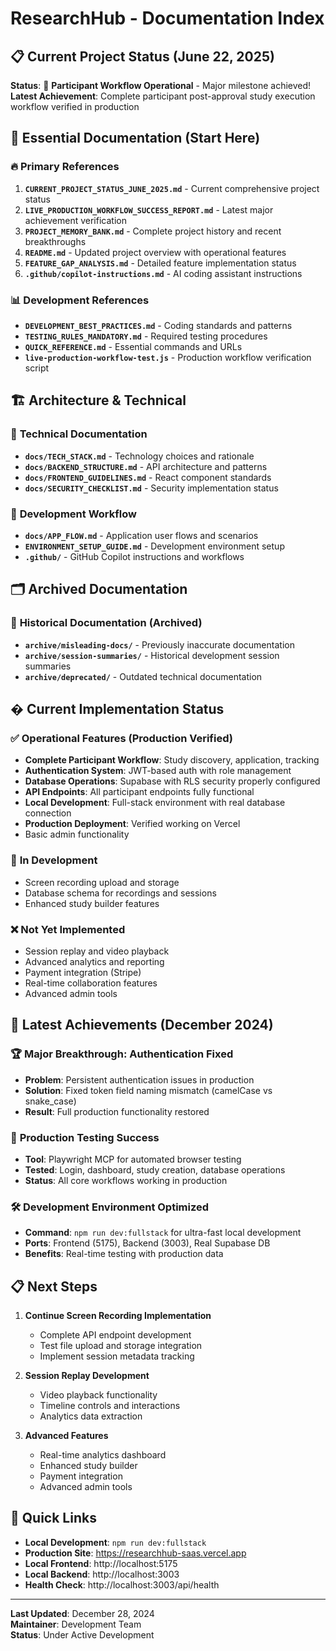 # ResearchHub - Documentation Index

## 📋 Current Project Status (June 22, 2025)

**Status**: 🎉 **Participant Workflow Operational** - Major milestone achieved!  
**Latest Achievement**: Complete participant post-approval study execution workflow verified in production

## 🎯 Essential Documentation (Start Here)

### 🔥 **Primary References**
1. **`CURRENT_PROJECT_STATUS_JUNE_2025.md`** - Current comprehensive project status
2. **`LIVE_PRODUCTION_WORKFLOW_SUCCESS_REPORT.md`** - Latest major achievement verification
3. **`PROJECT_MEMORY_BANK.md`** - Complete project history and recent breakthroughs  
4. **`README.md`** - Updated project overview with operational features
5. **`FEATURE_GAP_ANALYSIS.md`** - Detailed feature implementation status
6. **`.github/copilot-instructions.md`** - AI coding assistant instructions

### 📊 **Development References**
- **`DEVELOPMENT_BEST_PRACTICES.md`** - Coding standards and patterns
- **`TESTING_RULES_MANDATORY.md`** - Required testing procedures
- **`QUICK_REFERENCE.md`** - Essential commands and URLs
- **`live-production-workflow-test.js`** - Production workflow verification script

## 🏗️ Architecture & Technical

### 🔧 **Technical Documentation**
- **`docs/TECH_STACK.md`** - Technology choices and rationale
- **`docs/BACKEND_STRUCTURE.md`** - API architecture and patterns
- **`docs/FRONTEND_GUIDELINES.md`** - React component standards
- **`docs/SECURITY_CHECKLIST.md`** - Security implementation status

### 🚀 **Development Workflow**
- **`docs/APP_FLOW.md`** - Application user flows and scenarios
- **`ENVIRONMENT_SETUP_GUIDE.md`** - Development environment setup
- **`.github/`** - GitHub Copilot instructions and workflows

## 🗂️ **Archived Documentation**

### 📁 **Historical Documentation (Archived)**
- **`archive/misleading-docs/`** - Previously inaccurate documentation
- **`archive/session-summaries/`** - Historical development session summaries
- **`archive/deprecated/`** - Outdated technical documentation

## � **Current Implementation Status**

### ✅ **Operational Features (Production Verified)**
- **Complete Participant Workflow**: Study discovery, application, tracking
- **Authentication System**: JWT-based auth with role management
- **Database Operations**: Supabase with RLS security properly configured
- **API Endpoints**: All participant endpoints fully functional
- **Local Development**: Full-stack environment with real database connection
- **Production Deployment**: Verified working on Vercel
- Basic admin functionality

### 🚧 **In Development**
- Screen recording upload and storage
- Database schema for recordings and sessions
- Enhanced study builder features

### ❌ **Not Yet Implemented**
- Session replay and video playback
- Advanced analytics and reporting
- Payment integration (Stripe)
- Real-time collaboration features
- Advanced admin tools

## 🎯 **Latest Achievements (December 2024)**

### 🏆 **Major Breakthrough: Authentication Fixed**
- **Problem**: Persistent authentication issues in production
- **Solution**: Fixed token field naming mismatch (camelCase vs snake_case)
- **Result**: Full production functionality restored

### 🔧 **Production Testing Success**
- **Tool**: Playwright MCP for automated browser testing
- **Tested**: Login, dashboard, study creation, database operations
- **Status**: All core workflows working in production

### 🛠️ **Development Environment Optimized**
- **Command**: `npm run dev:fullstack` for ultra-fast local development
- **Ports**: Frontend (5175), Backend (3003), Real Supabase DB
- **Benefits**: Real-time testing with production data

## 📋 **Next Steps**

1. **Continue Screen Recording Implementation**
   - Complete API endpoint development
   - Test file upload and storage integration
   - Implement session metadata tracking

2. **Session Replay Development**
   - Video playback functionality
   - Timeline controls and interactions
   - Analytics data extraction

3. **Advanced Features**
   - Real-time analytics dashboard
   - Enhanced study builder
   - Payment integration
   - Advanced admin tools

## 🔗 **Quick Links**

- **Local Development**: `npm run dev:fullstack`
- **Production Site**: https://researchhub-saas.vercel.app
- **Local Frontend**: http://localhost:5175
- **Local Backend**: http://localhost:3003
- **Health Check**: http://localhost:3003/api/health

---

**Last Updated**: December 28, 2024  
**Maintainer**: Development Team  
**Status**: Under Active Development
